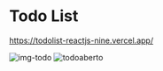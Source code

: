 # Todo List

https://todolist-reactjs-nine.vercel.app/

![img-todo](https://user-images.githubusercontent.com/54330804/135549475-4f445d87-fe0c-4484-b200-424f385dbd44.png)
![todoaberto](https://user-images.githubusercontent.com/54330804/135549482-da8bb253-2173-4e7a-8668-220991896c97.png)

